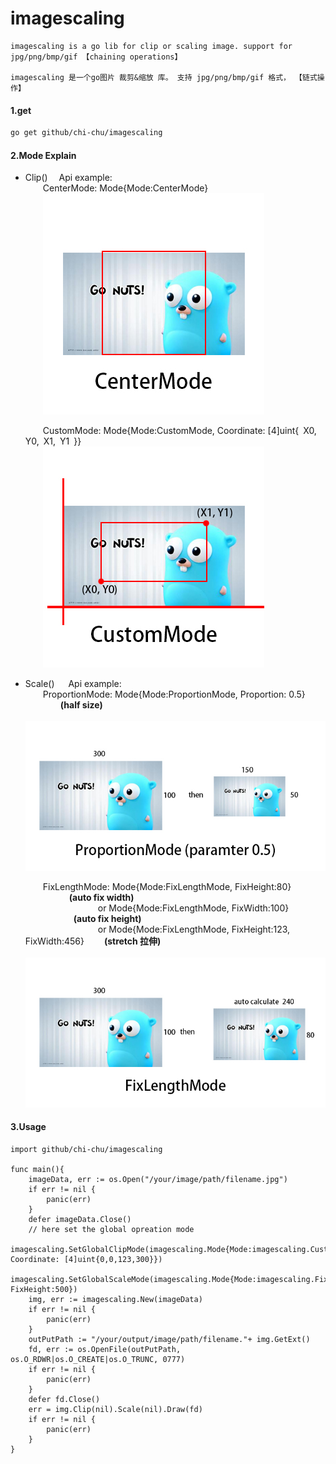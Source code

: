 # imagescaling
	imagescaling is a go lib for clip or scaling image. support for jpg/png/bmp/gif 【chaining operations】
	
	imagescaling 是一个go图片 裁剪&缩放 库。 支持 jpg/png/bmp/gif 格式， 【链式操作】
#### 1.get
```bash
go get github/chi-chu/imagescaling
```
#### 2.Mode Explain
* Clip()  &emsp;Api example:  
	&emsp;&emsp;CenterMode:			Mode{Mode:CenterMode}  
	&emsp;&emsp;![Image text](img/CenterMode.jpg)  
	
	&emsp;&emsp;CustomMode:    		Mode{Mode:CustomMode, Coordinate: [4]uint{&ensp;X0,&ensp;Y0,&ensp;X1,&ensp;Y1&ensp;}}  
	&emsp;&emsp;![Image text](img/CustomMode.jpg)  

* Scale() &emsp; Api example:  
	&emsp;&emsp;ProportionMode:		Mode{Mode:ProportionMode, Proportion: 0.5}	&emsp;&emsp;&emsp;&emsp;**(half size)**  
	&emsp;&emsp;![Image text](img/ProportionMode.jpg)  
	
	&emsp;&emsp;FixLengthMode:		Mode{Mode:FixLengthMode, FixHeight:80} 	&emsp;&emsp;&emsp;&emsp;&emsp;**(auto fix width)**  
	&emsp;&emsp;&emsp;&emsp;&emsp;&emsp;&emsp;&emsp;                 or Mode{Mode:FixLengthMode, FixWidth:100}		&ensp;&emsp;&emsp;&emsp;&emsp;&emsp;**(auto fix height)**  
	&emsp;&emsp;&emsp;&emsp;&emsp;&emsp;&emsp;&emsp;  				 or Mode{Mode:FixLengthMode, FixHeight:123, FixWidth:456}  &emsp;&emsp;**(stretch 拉伸)**  
	&emsp;&emsp;![Image text](img/FixLengthMode.jpg)  


#### 3.Usage
```golang
import github/chi-chu/imagescaling

func main(){
	imageData, err := os.Open("/your/image/path/filename.jpg")
    if err != nil {
        panic(err)
    }
    defer imageData.Close()
    // here set the global opreation mode
    imagescaling.SetGlobalClipMode(imagescaling.Mode{Mode:imagescaling.CustomMode, Coordinate: [4]uint{0,0,123,300}})
    imagescaling.SetGlobalScaleMode(imagescaling.Mode{Mode:imagescaling.FixLengthMode, FixHeight:500})
    img, err := imagescaling.New(imageData)
    if err != nil {
        panic(err)
    }
    outPutPath := "/your/output/image/path/filename."+ img.GetExt()
    fd, err := os.OpenFile(outPutPath, os.O_RDWR|os.O_CREATE|os.O_TRUNC, 0777)
    if err != nil {
        panic(err)
    }
    defer fd.Close()
    err = img.Clip(nil).Scale(nil).Draw(fd)
    if err != nil {
        panic(err)
    }
}
```
